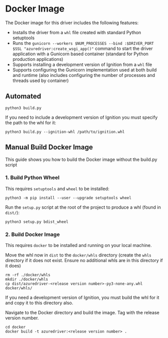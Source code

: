 # Docker Image

The Docker image for this driver includes the following features:

- Installs the driver from a `whl` file created with standard Python setuptools
- Runs the `gunicorn --workers $NUM_PROCESSES --bind :$DRIVER_PORT $SSL "azuredriver:create_wsgi_app()"` command to start the driver application with a Gunicorn based container (standard for Python production applications)
- Supports installing a development version of Ignition from a `whl` file
- Supports configuring the Gunicorn implementation used at both build and runtime (also includes configuring the number of processes and threads used by container)

## Automated

```
python3 build.py 
```

If you need to include a development version of Ignition you must specify the path to the whl for it:

```
python3 build.py --ignition-whl /path/to/ignition.whl
```

## Manual Build Docker Image

This guide shows you how to build the Docker image without the build.py script

### 1. Build Python Wheel

This requires `setuptools` and `wheel` to be installed:

```
python3 -m pip install --user --upgrade setuptools wheel
```

Run the `setup.py` script at the root of the project to produce a whl (found in `dist/`):

```
python3 setup.py bdist_wheel
```

### 2. Build Docker Image

This requires `docker` to be installed and running on your local machine.

Move the whl now in `dist` to the `docker/whls` directory (create the `whls` directory if it does not exist. Ensure no additional whls are in this directory if it does)

```
rm -rf ./docker/whls
mkdir ./docker/whls
cp dist/azuredriver-<release version number>-py3-none-any.whl docker/whls/
```

If you need a development version of Ignition, you must build the whl for it and copy it to this directory also.

Navigate to the Docker directory and build the image. Tag with the release version number.

```
cd docker
docker build -t azuredriver:<release version number> .
```